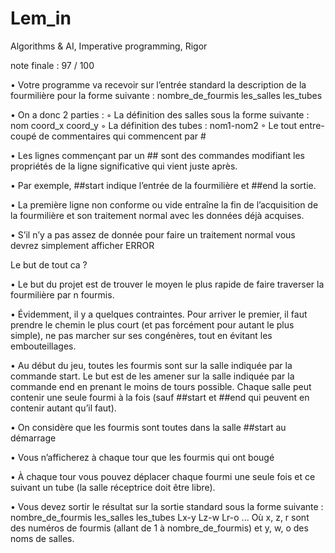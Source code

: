 # Lem_in
 Algorithms &amp; AI, Imperative programming, Rigor

note finale :
97 / 100

• Votre programme va recevoir sur l’entrée standard la description de la fourmilière
pour la forme suivante :
nombre_de_fourmis
les_salles
les_tubes


• On a donc 2 parties :
◦ La définition des salles sous la forme suivante : nom coord_x coord_y
◦ La définition des tubes : nom1-nom2
◦ Le tout entre-coupé de commentaires qui commencent par #

• Les lignes commençant par un ## sont des commandes modifiant les propriétés de
la ligne significative qui vient juste après.

• Par exemple, ##start indique l’entrée de la fourmilière et ##end la sortie.

• La première ligne non conforme ou vide entraîne la fin de l’acquisition de la fourmilière
et son traitement normal avec les données déjà acquises.

• S’il n’y a pas assez de donnée pour faire un traitement normal vous devrez simplement
afficher ERROR


Le but de tout ca ?

• Le but du projet est de trouver le moyen le plus rapide de faire traverser la fourmilière
par n fourmis.

• Évidemment, il y a quelques contraintes. Pour arriver le premier, il faut prendre le
chemin le plus court (et pas forcément pour autant le plus simple), ne pas marcher
sur ses congénères, tout en évitant les embouteillages.

• Au début du jeu, toutes les fourmis sont sur la salle indiquée par la commande
start. Le but est de les amener sur la salle indiquée par la commande end en
prenant le moins de tours possible. Chaque salle peut contenir une seule fourmi à
la fois (sauf ##start et ##end qui peuvent en contenir autant qu’il faut).

• On considère que les fourmis sont toutes dans la salle ##start au démarrage

• Vous n’afficherez à chaque tour que les fourmis qui ont bougé

• À chaque tour vous pouvez déplacer chaque fourmi une seule fois et ce suivant un
tube (la salle réceptrice doit être libre).

• Vous devez sortir le résultat sur la sortie standard sous la forme suivante :
nombre_de_fourmis
les_salles
les_tubes
Lx-y Lz-w Lr-o ...
Où x, z, r sont des numéros de fourmis (allant de 1 à nombre_de_fourmis) et
y, w, o des noms de salles.

